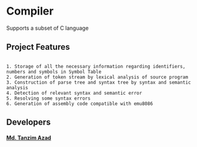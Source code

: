 # Compiler
Supports a subset of C language


## **Project Features**

```

1. Storage of all the necessary information regarding identifiers, numbers and symbols in Symbol Table
2. Generation of token stream by lexical analysis of source program
3. Construction of parse tree and syntax tree by syntax and semantic analysis
4. Detection of relevant syntax and semantic error
5. Resolving some syntax errors
6. Generation of assembly code compatible with emu8086

```

## **Developers**
#### [Md. Tanzim Azad](https://github.com/TanzimAzadNishan)
